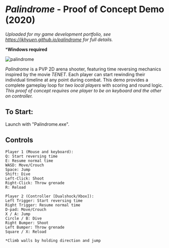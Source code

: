 # *Palindrome* - Proof of Concept Demo (2020)
*Uploaded for my game development portfolio, see https://jkhyuen.github.io/palindrome for full details.*

***Windows required** 

![palindrome](https://github.com/JKHYuen/PalindromeBuild/assets/53157428/27e02772-7933-4909-8541-e1c49a67051d)

*Palindrome* is a PVP 2D arena shooter, featuring time reversing mechanics inspired by the movie *TENET*. Each player can start rewinding their individual timeline at any point during combat. This demo provides a complete gameplay loop for *two local players* with scoring and round logic. *This proof of concept requires one player to be on keyboard and the other on controller.*

## To Start:
Launch with "Palindrome.exe".

## Controls
    Player 1 (Mouse and keyboard):
    Q: Start reversing time
    E: Resume normal time
    WASD: Move/Crouch
    Space: Jump
    Shift: Dive
    Left-Click: Shoot
    Right-Click: Throw grenade
    R: Reload

    Player 2 (Controller [Dualshock/Xbox]):
    Left Trigger: Start reversing time
    Right Trigger: Resume normal time
    D-pad: Move/Crouch
    X / A: Jump
    Circle / B: Dive 
    Right Bumper: Shoot
    Left Bumper: Throw grenade
    Square / X: Reload

    *Climb walls by holding direction and jump


